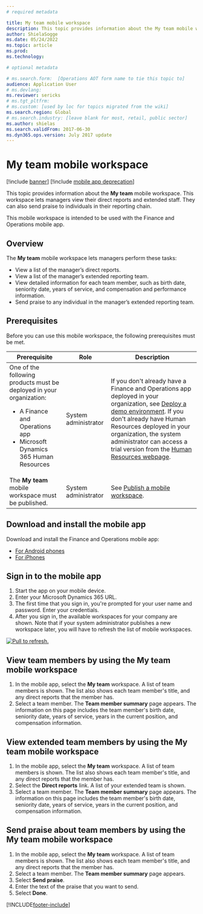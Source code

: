```yaml
---
# required metadata

title: My team mobile workspace
description: This topic provides information about the My team mobile workspace, which lets managers view their direct reports and extended staff.
author: ShielaSogge
ms.date: 05/24/2022
ms.topic: article
ms.prod: 
ms.technology: 

# optional metadata

# ms.search.form:  [Operations AOT form name to tie this topic to]
audience: Application User
# ms.devlang: 
ms.reviewer: sericks
# ms.tgt_pltfrm: 
# ms.custom: [used by loc for topics migrated from the wiki]
ms.search.region: Global
# ms.search.industry: [leave blank for most, retail, public sector]
ms.author: shielas
ms.search.validFrom: 2017-06-30 
ms.dyn365.ops.version: July 2017 update 
---
```


# My team mobile workspace

[!include [banner](../includes/banner.md)]
[!include [mobile app deprecation](../includes/mobile-app-deprecation-banner.md)]

This topic provides information about the **My team** mobile workspace. This workspace lets managers view their direct reports and extended staff. They can also send praise to individuals in their reporting chain.

This mobile workspace is intended to be used with the Finance and Operations mobile app.

## Overview 
The **My team** mobile workspace lets managers perform these tasks:

- View a list of the manager’s direct reports.
- View a list of the manager’s extended reporting team.
- View detailed information for each team member, such as birth date, seniority date, years of service, and compensation and performance information.
- Send praise to any individual in the manager’s extended reporting team.

## Prerequisites
Before you can use this mobile workspace, the following prerequisites must be met.

<table>
<thead>
<tr class="header">
<th>Prerequisite</th>
<th>Role</th>
<th>Description</th>
</tr>
</thead>
<tbody>
<tr class="odd">
<td>One of the following products must be deployed in your organization:
<ul><li>A Finance and Operations app</li>
<li>Microsoft Dynamics 365 Human Resources</li>
</ul>
</td>
<td>System administrator</td>
<td>If you don&#39;t already have a Finance and Operations app deployed in your organization, see <a href="../deployment/deploy-demo-environment.md">Deploy a demo environment</a>. If you don&#39;t already have Human Resources deployed in your organization, the system administrator can access a trial version from the <a href="https://dynamics.microsoft.com/human-resources/overview/">Human Resources webpage</a>.
</td>
</tr>
<tr class="even">
<td>The <strong>My team</strong> mobile workspace must be published.</td>
<td>System administrator</td>
<td>See <a href="publish-mobile-workspace.md">Publish a mobile workspace</a>.</td>
</tr>
</tbody>
</table>

## Download and install the mobile app

Download and install the Finance and Operations mobile app:

-   [For Android phones](https://go.microsoft.com/fwlink/?linkid=850662)
-   [For iPhones](https://go.microsoft.com/fwlink/?linkid=850663)

## Sign in to the mobile app
1.  Start the app on your mobile device.
2.  Enter your Microsoft Dynamics 365 URL.
3.  The first time that you sign in, you're prompted for your user name and password. Enter your credentials.
4.  After you sign in, the available workspaces for your company are shown. Note that if your system administrator publishes a new workspace later, you will have to refresh the list of mobile workspaces.

[![Pull to refresh.](./media/pull-to-refresh-list-of-workspaces-183x300.png)](./media/pull-to-refresh-list-of-workspaces.png)

## View team members by using the My team mobile workspace
1.	In the mobile app, select the **My team** workspace. A list of team members is shown. The list also shows each team member's title, and any direct reports that the member has.
2.	Select a team member. The **Team member summary** page appears. The information on this page includes the team member's birth date, seniority date, years of service, years in the current position, and compensation information.

## View extended team members by using the My team mobile workspace
1.	In the mobile app, select the **My team** workspace. A list of team members is shown. The list also shows each team member's title, and any direct reports that the member has.
1.	Select the **Direct reports** link. A list of your extended team is shown.
1.	Select a team member. The **Team member summary** page appears. The information on this page includes the team member's birth date, seniority date, years of service, years in the current position, and compensation information.

## Send praise about team members by using the My team mobile workspace
1.	In the mobile app, select the **My team** workspace. A list of team members is shown. The list also shows each team member's title, and any direct reports that the member has.
1.	Select a team member. The **Team member summary** page appears.
1.	Select **Send praise**. 
1. Enter the text of the praise that you want to send. 
1. Select **Done**.


[!INCLUDE[footer-include](../../../includes/footer-banner.md)]
